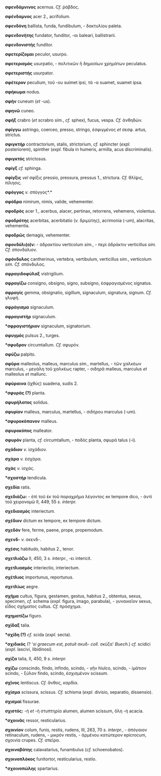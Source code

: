 **σφενδάμνινος** acernus. *Cf.* ῥάβδος.

**σφένδαμνος** acer 2., acrifolium.

**σφενδόνη** ballista, funda, fundibulum, - δακτυλίου paleta.

**σφενδονήτης** fundator, funditor, -αι baleari, ballistrarii.

**σφενδονιστής** funditor.

**σφετερίζομαι** peculor, usurpo.

**σφετερισμός** usurpatio, - πολιτικῶν ἢ δημοσίων χρημάτων peculatus.

**σφετεριστής** usurpator.

**σφέτερον** peculium, τοῦ -ου suimet ipsi, τὰ -α suamet, suamet ipsa.

**σφήκωμα** nodus.

**σφήν** cuneum (*et* -us).

**σφηνῶ** cuneo.

**σφήξ** crabro (*et* scrabro *sim.*, *cf.* sphex), fucus, vespa. *Cf.*
ἀνθηδών.

**σφίγγω** astringo, coerceo, presso, stringo, ἐσφιγμένος *et* σεσφ.
artus, strictus.

**σφιγκτήρ** contractorium, stalis, strictorium, *cf.* sphincter
(*expl.* posteriorem), spinther (*expl.* fibula in humeris, armilla,
acus discriminalis).

**σφιγκτός** strictosus.

**σφίγξ** *cf.* sphinga.

**σφίγξις** *vel* σφίξις pressio, pressura, pressus 1., strictura. *Cf.*
θλῖψις, πίλησις.

**σφόγγος** *v.* σπόγγος*.*

**σφόδρα** nimirum, nimis, valide, vehementer.

**σφοδρός** acer 1., acerbus, alacer, pertinax, retorrens, vehemens,
violentus.

**σφοδρότης** acerbitas, acerbitatio (*v.* δριμύτης), acrimonia (-um),
alacritas, vehementia.

**σφοδρῶς** demagis, vehementer.

**σφονδύλι(ο)ν:** - ἀδρακτίου verticolum *sim.*, - περὶ ἀδράκτιν
verticillus *sim. Cf.* σπονδύλιον.

**σφόνδυλος** cantherinus, vertebra, vertibulum, verticillus *sim.*,
verticolum *sim. Cf.* σπόνδυλος.

**σφραγιδοφύλαξ** vistrigilium.

**σφραγίζω** consigno, obsigno, signo, subsigno, ἐσφραγισμένος signatus.

**σφραγίς** gemma, obsignatio, sigillum, signaculum, signatura, signum.
*Cf.* γλυφή.

**σφράγισμα** signaculum.

**σφραγιστήρ** signaculum.

**\*σφραγιστήριον** signaculum, signatorium.

**σφυγμός** pulsus 2., turges.

**\*σφυδρον** circumtallum. *Cf.* σφυρόν.

**σφύζω** palpito.

**σφῦρα** malleolus, malleus, marculus *sim.*, martellus, - τῶν χαλκέων
marculus, - μεγάλη τοῦ χαλκέως rapter, - σιδηρᾶ malleus, marculus *et*
malleolus *et* mallunc.

**σφύραινα** (ἰχθύς) suadena, sudis 2.

**\*σφυράς (?)** planta.

**σφυρήλατος** solidus.

**σφυρίον** malleus, marculus, martellus, - σιδήρου marculus (-um).

**\*σφυροκόπανον** malleus.

**σφυροκόπος** malleator.

**σφυρόν** planta, *cf.* circumtallum, - ποδός planta, σφυρά talus (-i).

**σχάδιον** *v.* ἰσχάδιον.

**σχάρα** *v.* ἐσχάρα.

**σχάς** *v.* ἰσχάς.

**\*σχαστήρ** tendicula.

**σχεδία** ratis.

**σχεδιάζω:** - ἐπὶ τοῦ ἐκ τοῦ παραχρῆμα λέγοντος ex tempore dico, -
ἀντὶ τοῦ χειρονομῶ II, 449, 55 *s. interpr.*

**σχεδιασμός** interiectum.

**σχέδιον** dictum ex tempore, ex tempore dictum.

**σχεδόν** fere, ferme, paene, prope, propemodum.

**σχενδ-** *v.* σκενδ-.

**σχέσις** habitudo, habitus 2., tenor.

**σχετλιάζω** II, 450, 3 *s. interpr.*, -ει intericit.

**σχετλιασμός** interiectio, interiectum.

**σχέτλιος** importunus, reportunus.

**σχετλίως** aegre.

**σχῆμα** cultus, figura, gestamen, gestus, habitus 2., obtentus, sexus,
specimen, *cf.* schema (*expl.* figura, imago, parabula), - γυναικεῖον
sexus, εἶδος σχήματος cultus. *Cf.* πρόσχημα.

**σχηματίζω** figuro.

**σχίδαξ** talia.

**\*σχίδη (?)** *cf.* scida (*expl.* secta).

**\*σχιδικός** (? '*si graecum est, potuit* σκυδ- *coll.* σκύζα'
*Buech.*) *cf.* scidici (*expl.* lascivi, libidinosi).

**σχίζα** talia, II, 450, 9 *s. interpr.*

**σχίζω** conscindo, findo, infindo, scindo, - γῆν hiulco, scindo, -
ἱμάτιον scindo, - ξύλον findo, scindo, ἐσχισμένον scissum.

**σχῖνος** lentiscus. *Cf.* ἄνθος, καρδία.

**σχίσμα** scissura, scissus. *Cf.* schisma (*expl.* divisio, separatio,
dissensio).

**σχισμαί** fissurae.

**σχιστός:** -ή *et* -ὴ στυπτηρία alumen, alumen scissum, ὅλη -ή acacia.

**\*σχοινᾶς** ressor, resticularius.

**σχοινίον** colum, funis, restis, rudens, III, 263, 70 *s.* *interpr.*,
*-* ἀπόγαιον retinaculum, rudens, - μικρόν restis, - ἀρμένου κατώτερον
epicrocum, σχοινία crupes. *Cf.* σπεῖρα.

**σχοινοβάτης** calavatarius, funambulus (*cf.* schoenobatos).

**σχοινοπλόκος** funitortor, resticularius, restio.

**\*σχοινοπώλης** spartarius.
